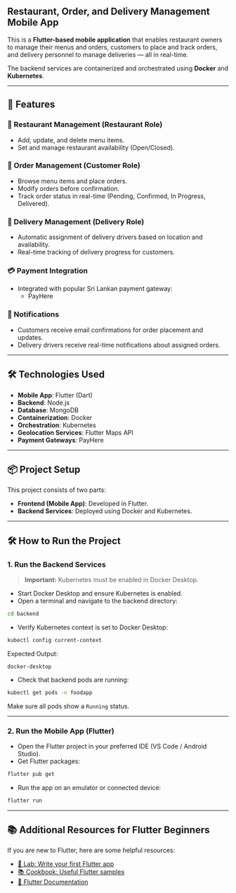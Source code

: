 ## Restaurant, Order, and Delivery Management Mobile App

This is a **Flutter-based mobile application** that enables restaurant owners to manage their menus and orders, customers to place and track orders, and delivery personnel to manage deliveries — all in real-time.

The backend services are containerized and orchestrated using **Docker** and **Kubernetes**.

---

## 🚀 Features

### 🏪 Restaurant Management (Restaurant Role)
- Add, update, and delete menu items.
- Set and manage restaurant availability (Open/Closed).

### 🛒 Order Management (Customer Role)
- Browse menu items and place orders.
- Modify orders before confirmation.
- Track order status in real-time (Pending, Confirmed, In Progress, Delivered).

### 🚚 Delivery Management (Delivery Role)
- Automatic assignment of delivery drivers based on location and availability.
- Real-time tracking of delivery progress for customers.

### 💳 Payment Integration
- Integrated with popular Sri Lankan payment gateway:
  - PayHere

### 📢 Notifications
- Customers receive email confirmations for order placement and updates.
- Delivery drivers receive real-time notifications about assigned orders.

---

## 🛠️ Technologies Used
- **Mobile App**: Flutter (Dart)
- **Backend**: Node.js
- **Database**: MongoDB
- **Containerization**: Docker
- **Orchestration**: Kubernetes
- **Geolocation Services**: Flutter Maps API
- **Payment Gateways**: PayHere

---

## 📦 Project Setup

This project consists of two parts:
- **Frontend (Mobile App)**: Developed in Flutter.
- **Backend Services**: Deployed using Docker and Kubernetes.

---

## 🛠 How to Run the Project

### 1. Run the Backend Services

> **Important:** Kubernetes must be enabled in Docker Desktop.

- Start Docker Desktop and ensure Kubernetes is enabled.
- Open a terminal and navigate to the backend directory:

```bash
cd backend
```

- Verify Kubernetes context is set to Docker Desktop:

```bash
kubectl config current-context
```

Expected Output:
```
docker-desktop
```

- Check that backend pods are running:

```bash
kubectl get pods -n foodapp
```

Make sure all pods show a `Running` status.

---

### 2. Run the Mobile App (Flutter)

- Open the Flutter project in your preferred IDE (VS Code / Android Studio).
- Get Flutter packages:

```bash
flutter pub get
```

- Run the app on an emulator or connected device:

```bash
flutter run
```

---

## 📚 Additional Resources for Flutter Beginners
If you are new to Flutter, here are some helpful resources:
- [🌟 Lab: Write your first Flutter app](https://docs.flutter.dev/get-started/codelab)
- [📚 Cookbook: Useful Flutter samples](https://docs.flutter.dev/cookbook)
- [📖 Flutter Documentation](https://docs.flutter.dev/)
